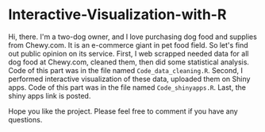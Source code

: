 # Interactive-Visualization-with-R

Hi, there.
I'm a two-dog owner, and I love purchasing dog food and supplies from Chewy.com. It is an e-commerce giant in pet food field. So let's find out public opinion on its service.
First, I web scrapped needed data for all dog food at Chewy.com, cleaned them, then did some statistical analysis.
    Code of this part was in the file named `Code_data_cleaning.R`.
Second, I performed interactive visualization of these data, uploaded them on Shiny apps.
    Code of this part was in the file named `Code_shinyapps.R`.
Last, the shiny apps link is posted.

Hope you like the project. Please feel free to comment if you have any questions.
